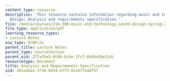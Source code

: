 ```yaml
---
content_type: resource
description: 'This resource contains information regarding music and technology: Sound
  design; Analysis and requirements specification.'
file: /media/courses/21m-380-music-and-technology-sound-design-spring-2016/301a44a137360d34e7f38ce4f75a0f57_MIT21M_380S16_Lec13.pdf
file_type: application/pdf
learning_resource_types:
- Lecture Notes
ocw_type: OCWFile
parent_title: Lecture Notes
parent_type: CourseSection
parent_uid: 277a7be3-dc0b-bcbe-1fc7-6b0be5be1cdc
resourcetype: Document
title: Analysis and Requirements Specification
uid: 301a44a1-3736-0d34-e7f3-8ce4f75a0f57
---
```

